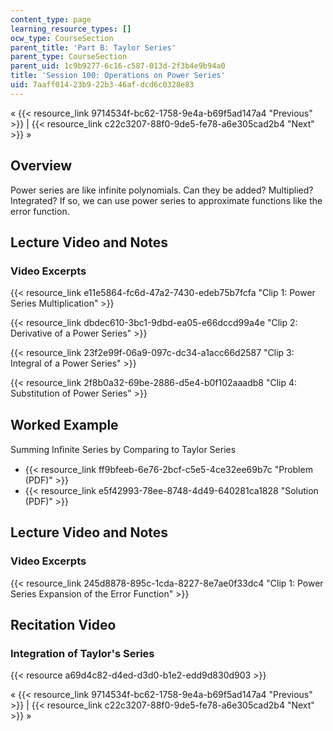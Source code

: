 ```yaml
---
content_type: page
learning_resource_types: []
ocw_type: CourseSection
parent_title: 'Part B: Taylor Series'
parent_type: CourseSection
parent_uid: 1c9b9277-6c16-c587-013d-2f3b4e9b94a0
title: 'Session 100: Operations on Power Series'
uid: 7aaff014-23b9-22b3-46af-dcd6c0328e83
---
```


« {{< resource_link 9714534f-bc62-1758-9e4a-b69f5ad147a4 "Previous" >}} | {{< resource_link c22c3207-88f0-9de5-fe78-a6e305cad2b4 "Next" >}} »

Overview
--------

Power series are like infinite polynomials. Can they be added? Multiplied? Integrated? If so, we can use power series to approximate functions like the error function.

Lecture Video and Notes
-----------------------

### Video Excerpts

{{< resource_link e11e5864-fc6d-47a2-7430-edeb75b7fcfa "Clip 1: Power Series Multiplication" >}}

{{< resource_link dbdec610-3bc1-9dbd-ea05-e66dccd99a4e "Clip 2: Derivative of a Power Series" >}}

{{< resource_link 23f2e99f-06a9-097c-dc34-a1acc66d2587 "Clip 3: Integral of a Power Series" >}}

{{< resource_link 2f8b0a32-69be-2886-d5e4-b0f102aaadb8 "Clip 4: Substitution of Power Series" >}}

Worked Example
--------------

Summing Inﬁnite Series by Comparing to Taylor Series

*   {{< resource_link ff9bfeeb-6e76-2bcf-c5e5-4ce32ee69b7c "Problem (PDF)" >}}
*   {{< resource_link e5f42993-78ee-8748-4d49-640281ca1828 "Solution (PDF)" >}}

Lecture Video and Notes
-----------------------

### Video Excerpts

{{< resource_link 245d8878-895c-1cda-8227-8e7ae0f33dc4 "Clip 1: Power Series Expansion of the Error Function" >}}

Recitation Video
----------------

### Integration of Taylor's Series

{{< resource a69d4c82-d4ed-d3d0-b1e2-edd9d830d903 >}}

« {{< resource_link 9714534f-bc62-1758-9e4a-b69f5ad147a4 "Previous" >}} | {{< resource_link c22c3207-88f0-9de5-fe78-a6e305cad2b4 "Next" >}} »
